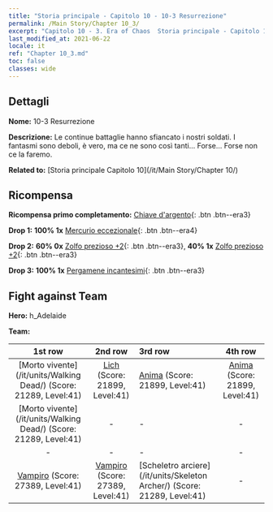 ```yaml
---
title: "Storia principale - Capitolo 10 - 10-3 Resurrezione"
permalink: /Main Story/Chapter 10_3/
excerpt: "Capitolo 10 - 3. Era of Chaos  Storia principale - Capitolo 10_3. 10-3 Resurrezione"
last_modified_at: 2021-06-22
locale: it
ref: "Chapter 10_3.md"
toc: false
classes: wide
---
```


## Dettagli

 **Nome:** 10-3 Resurrezione

 **Descrizione:** Le continue battaglie hanno sfiancato i nostri soldati. I fantasmi sono deboli, è vero, ma ce ne sono così tanti... Forse... Forse non ce la faremo.

 **Related to:** [Storia principale Capitolo 10](/it/Main Story/Chapter 10/)

## Ricompensa

 **Ricompensa primo completamento:** [Chiave d'argento](/ItemsIT/con_693/){: .btn .btn--era3}

 **Drop 1:** **100% 1x** [Mercurio eccezionale](/ItemsIT/mat_35/){: .btn .btn--era4}

 **Drop 2:** **60% 0x** [Zolfo prezioso +2](/ItemsIT/mat_29/){: .btn .btn--era3}, **40% 1x** [Zolfo prezioso +2](/ItemsIT/mat_29/){: .btn .btn--era3}

 **Drop 3:** **100% 1x** [Pergamene incantesimi](/ItemsIT/con_694/){: .btn .btn--era3}


## Fight against Team
 **Hero:** h_Adelaide

 **Team:**


  | 1st row | 2nd row | 3rd row | 4th row |
  |:----:|:----:|:----|:----:|
  | [Morto vivente](/it/units/Walking Dead/) (Score: 21289, Level:41)  | [Lich](/it/units/Lich/) (Score: 21899, Level:41)  | [Anima](/it/units/Wight/) (Score: 21899, Level:41)  | [Anima](/it/units/Wight/) (Score: 21899, Level:41)  |
  | [Morto vivente](/it/units/Walking Dead/) (Score: 21289, Level:41)  | - | - | - |
  | - | - | - | - |
  | [Vampiro](/it/units/Vampire/) (Score: 27389, Level:41)  | [Vampiro](/it/units/Vampire/) (Score: 27389, Level:41)  | [Scheletro arciere](/it/units/Skeleton Archer/) (Score: 21289, Level:41)  | - |


